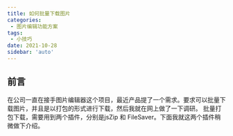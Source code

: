 ```yaml
---
title: 如何批量下载图片
categories: 
 - 图片编辑功能方案
tags:
 - 小技巧
date: 2021-10-28
sidebar: 'auto'
---
```

## 前言 
在公司一直在接手图片编辑器这个项目，最近产品提了一个需求。要求可以批量下载图片，并且是以打包的形式进行下载，然后我就在网上做了一下调研。
批量打包下载，需要用到两个插件，分别是jsZip 和 FileSaver。下面我就这两个插件稍微做下介绍。